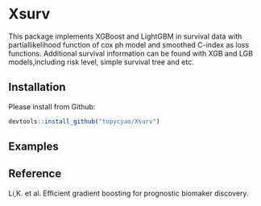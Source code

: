 # Xsurv
This package implements XGBoost and LightGBM in survival data with partiallikelihood function of cox ph model and smoothed C-index as loss functions.
Additional survival information can be found with XGB and LGB models,including risk level, simple survival tree and etc. 
## Installation

Please install from Github:
``` r
devtools::install_github("topycyao/Xsurv")
```
## Examples


## Reference

Li,K. et al. Efficient gradient boosting for prognostic biomaker discovery.
